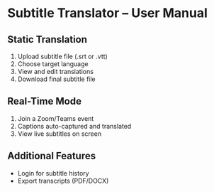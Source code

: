 # Subtitle Translator – User Manual

## Static Translation
1. Upload subtitle file (.srt or .vtt)
2. Choose target language
3. View and edit translations
4. Download final subtitle file

## Real-Time Mode
1. Join a Zoom/Teams event
2. Captions auto-captured and translated
3. View live subtitles on screen

## Additional Features
- Login for subtitle history
- Export transcripts (PDF/DOCX)
